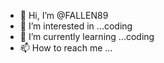 - 👋 Hi, I’m @FALLEN89
- 👀 I’m interested in ...coding
- 🌱 I’m currently learning ...coding
- 📫 How to reach me ...
